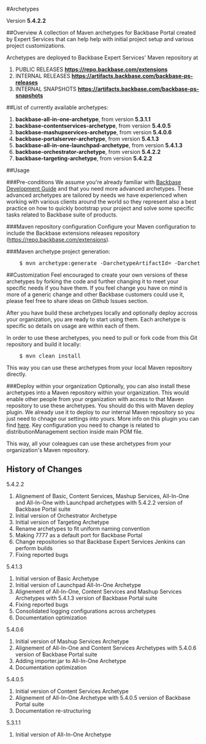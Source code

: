 #Archetypes

Version **5.4.2.2**

##Overview
A collection of Maven archetypes for Backbase Portal created by Expert Services that can help help with initial project setup and various project customizations.

Archetypes are deployed to Backbase Expert Services' Maven repository at

1. PUBLIC RELEASES   					**https://repo.backbase.com/extensions** 
2. INTERNAL RELEASES                	**https://artifacts.backbase.com/backbase-ps-releases**
3. INTERNAL SNAPSHOTS               	**https://artifacts.backbase.com/backbase-ps-snapshots**

##List of currently available archetypes:
1. **backbase-all-in-one-archetype**, from version **5.3.1.1**
2. **backbase-contentservices-archetype**, from version **5.4.0.5**
3. **backbase-mashupservices-archetype**, from version **5.4.0.6**
4. **backbase-portalserver-archetype**, from version **5.4.1.3**
5. **backbase-all-in-one-launchpad-archetype**, from version **5.4.1.3**
6. **backbase-orchestrator-archetype**, from version **5.4.2.2**
7. **backbase-targeting-archetype**, from version **5.4.2.2**

##Usage

###Pre-conditions
We assume you're already familiar with [Backbase Development Guide](https://my.backbase.com/doc-center/manuals/portal/inst_devl.html) and that you need more advanced archetypes. These advanced archetypes are tailored by needs we have experienced when working with various clients around the world so they represent also a best practice on how to quickly bootstrap your project and solve some specific tasks related to Backbase suite of products.

###Maven repository configuration
Configure your Maven configuration to include the Backbase extensions releases repository (https://repo.backbase.com/extensions).

###Maven archetype project generation: 
<pre>
	$ mvn archetype:generate -DarchetypeArtifactId=<archetype_name> -DarchetypeGroupId=com.backbase.expert.tools -DarchetypeVersion=<archetype_version> 
</pre>

##Customization
Feel encouraged to create your own versions of these archetypes by forking the code and further changing it to meet your specific needs if you have them. If you feel change you have on mind is more of a generic change and other Backbase customers could use it, please feel free to share ideas on Github Issues section.

After you have build these archetypes locally and optionally deploy accross your organization, you are ready to start using them. Each archetype is specific so details on usage are within each of them.

In order to use these archetypes, you need to pull or fork code from this Git repository and build it locally:  
<pre>
	$ mvn clean install
</pre>
This way you can use these archetypes from your local Maven repository directly. 

###Deploy within your organization
Optionally, you can also install these archetypes into a Maven repository within your organization. This would enable other people from your organization with access to that Maven repository to use these archetypes. You should do this with Maven deploy plugin. We already use it to deploy to our internal Maven repository so you just need to chnage our settings into yours. More info on this plugin you can find [here](http://maven.apache.org/plugins/maven-deploy-plugin). Key configuration you need to change is related to distributionManagement section inside main POM file.

This way, all your coleagues can use these archetypes from your organization's Maven repository. 

## History of Changes
5.4.2.2 

1. Alignement of Basic, Content Services, Mashup Services, All-In-One and All-In-One with Launchpad archetypes with 5.4.2.2 version of Backbase Portal suite
2. Initial version of Orchestrator Archetype
3. Initial version of Targeting Archetype
4. Rename archetypes to fit uniform naming convention 
5. Making 7777 as a default port for Backbase Portal
6. Change repositories so that Backbase Expert Services Jenkins can perform builds
7. Fixing reported bugs

5.4.1.3 

1. Initial version of Basic Archetype 
2. Initial version of Launchpad All-In-One Archetype
3. Alignement of All-In-One, Content Services and Mashup Services Archetypes with 5.4.1.3 version of Backbase Portal suite
4. Fixing reported bugs
5. Consolidated logging configurations across archetypes
6. Documentation optimization

5.4.0.6 

1. Initial version of Mashup Services Archetype 
2. Alignement of All-In-One and Content Services Archetypes with 5.4.0.6 version of Backbase Portal suite
3. Adding importer.jar to All-In-One Archetype 
4. Documentation optimization

5.4.0.5 

1. Initial version of Content Services Archetype 
2. Alignement of All-In-One Archetype with 5.4.0.5 version of Backbase Portal suite
3. Documentation re-structuring

5.3.1.1 

1. Initial version of All-In-One Archetype